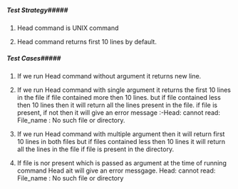 ##### Test Strategy#####

1. Head command is UNIX command 

2. Head command returns first 10 lines by default.


##### Test Cases#####

1. If we run Head command without argument it returns new line.

2. If we run Head command with single argument it returns the first 10 lines in the file if file contained more then 10 lines.
   but if file contained less then 10 lines then it will return all the lines present in the file.
   if file is present, if not then it will give an error message :-Head: cannot read:  File_name : No such file or directory.

3. If we run Head command with multiple argument then it will return first 10 lines in both files
   but if files contained less then 10 lines it will return all the lines in the file if file is present in the directory.
   
4. If file is nor present which is passed as argument at the time of running command Head ait will give an error messgage.
   Head: cannot read:  File_name : No such file or directory 